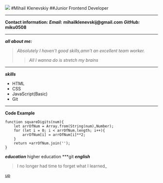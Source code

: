 <a id="anchor"></a>
<image src="./assets/img/av 001.png">
#Mihail Klenevskiy
##Junior Frontend Developer
***
__Contact information:__
___Email:___ __mihailklenevskij@gmail.com__
___GitHub:___ __miku0508__
***
___all about me:___
>_Absolutely I haven't good skills,amn't an excellent team worker._
>>_All I wanna do is stretch my brains_
***
___skills___
- HTML
- CSS
- JavaScript(Basic)
- Git
***
__Code Example__
```
function squareDigits(num){
    let arrOfNum = Array.from(String(num),Number);
    for (let i = 0; i < arrOfNum.length; i++){
        arrOfNum[i] = arrOfNum[i]**2;
    }
    return +arrOfNum.join('');
}
```
___education___
higher education
***git
___english___
>I no longer had time to forget what I learned_

[up](#anchor)



